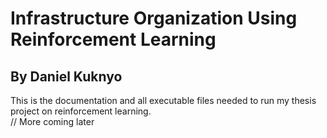 # Infrastructure Organization Using Reinforcement Learning
## By Daniel Kuknyo
This is the documentation and all executable files needed to run my thesis project on reinforcement learning.  
// More coming later
